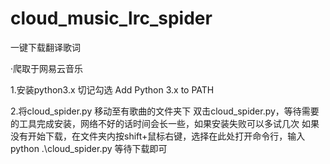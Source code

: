 # cloud_music_lrc_spider
一键下载翻译歌词

·爬取于网易云音乐

1.安装python3.x
	切记勾选 Add Python 3.x to PATH

2.将cloud_spider.py 移动至有歌曲的文件夹下
	双击cloud_spider.py，等待需要的工具完成安装，网络不好的话时间会长一些，如果安装失败可以多试几次
	如果没有开始下载，在文件夹内按shift+鼠标右键，选择在此处打开命令行，输入 python .\cloud_spider.py
	等待下载即可
